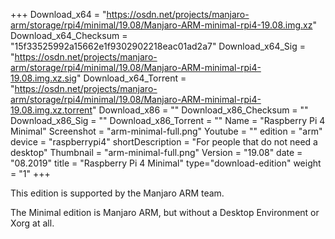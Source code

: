 +++
Download_x64 = "https://osdn.net/projects/manjaro-arm/storage/rpi4/minimal/19.08/Manjaro-ARM-minimal-rpi4-19.08.img.xz"
Download_x64_Checksum = "15f33525992a15662e1f9302902218eac01ad2a7"
Download_x64_Sig = "https://osdn.net/projects/manjaro-arm/storage/rpi4/minimal/19.08/Manjaro-ARM-minimal-rpi4-19.08.img.xz.sig"
Download_x64_Torrent = "https://osdn.net/projects/manjaro-arm/storage/rpi4/minimal/19.08/Manjaro-ARM-minimal-rpi4-19.08.img.xz.torrent"
Download_x86 = ""
Download_x86_Checksum = ""
Download_x86_Sig = ""
Download_x86_Torrent = ""
Name = "Raspberry Pi 4 Minimal"
Screenshot = "arm-minimal-full.png"
Youtube = ""
edition = "arm"
device = "raspberrypi4"
shortDescription = "For people that do not need a desktop"
Thumbnail = "arm-minimal-full.png"
Version = "19.08"
date = "08.2019"
title = "Raspberry Pi 4 Minimal"
type="download-edition"
weight = "1"
+++

This edition is supported by the Manjaro ARM team.

The Minimal edition is Manjaro ARM, but without a Desktop Environment or Xorg at all.

